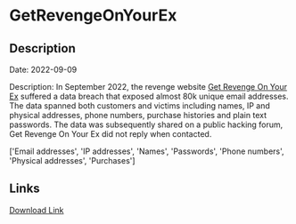 # GetRevengeOnYourEx

## Description

Date: 2022-09-09

Description:
In September 2022, the revenge website <a href="https://getrevengeonyourex.com/" target="_blank" rel="noopener">Get Revenge On Your Ex</a> suffered a data breach that exposed almost 80k unique email addresses. The data spanned both customers and victims including names, IP and physical addresses, phone numbers, purchase histories and plain text passwords. The data was subsequently shared on a public hacking forum, Get Revenge On Your Ex did not reply when contacted.


['Email addresses', 'IP addresses', 'Names', 'Passwords', 'Phone numbers', 'Physical addresses', 'Purchases']

## Links

[Download Link](https://link-to.net/1229997/267.1612833303786/dynamic/?r=Z2V0cmV2ZW5nZW9ueW91cmV4LmNvbQ==)